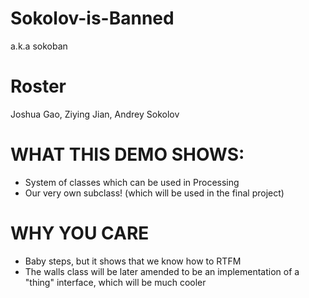 # Sokolov-is-Banned
a.k.a sokoban
# Roster
Joshua Gao, Ziying Jian, Andrey Sokolov

# WHAT THIS DEMO SHOWS:
* System of classes which can be used in Processing
* Our very own subclass! (which will be used in the final project)

# WHY YOU CARE
* Baby steps, but it shows that we know how to RTFM
* The walls class will be later amended to be an implementation of a "thing" interface, which will be much cooler
